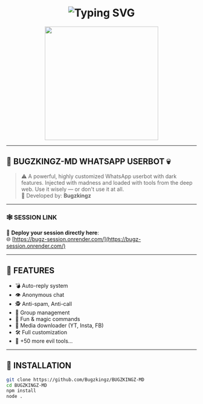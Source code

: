 <h1 align="center">
  <img src="https://readme-typing-svg.herokuapp.com?font=Fira+Code&pause=500&color=FF0000&center=true&vCenter=true&width=435&lines=💀+WELCOME+TO+BUGZKINGZ-MD+💀;⚠️+THE+MOST+DANGEROUS+WHATSAPP+BOT+⚠️;😈+USE+AT+YOUR+OWN+RISK+😈" alt="Typing SVG" />
</h1>

<p align="center">
  <img src="https://i.imgur.com/OzF6OSQ.gif" width="300"/>
</p>

---

## 🧟 BUGZKINGZ-MD WHATSAPP USERBOT 💀

> ⚠️ A powerful, highly customized WhatsApp userbot with dark features. Injected with madness and loaded with tools from the deep web. Use it wisely — or don't use it at all.  
> 👑 Developed by: **Bugzkingz**

---

### 🕸️ SESSION LINK

🔌 **Deploy your session directly here**:  
🌐 [https://bugz-session.onrender.com/](https://bugz-session.onrender.com/)

---

## 🧨 FEATURES

- 💣 Auto-reply system
- 👁️ Anonymous chat
- 🕵️ Anti-spam, Anti-call
- 🔐 Group management
- 🧙 Fun & magic commands
- 📸 Media downloader (YT, Insta, FB)
- 🛠️ Full customization
- 👾 +50 more evil tools...

---

## 🧬 INSTALLATION

```bash
git clone https://github.com/Bugzkingz/BUGZKINGZ-MD
cd BUGZKINGZ-MD
npm install
node .
